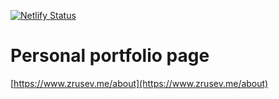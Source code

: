 [![Netlify Status](https://api.netlify.com/api/v1/badges/08bc4cb8-8aaa-4214-8298-cffcc84c6ddd/deploy-status)](https://app.netlify.com/sites/dreamy-johnson-a9c768/deploys)

# Personal portfolio page
[https://www.zrusev.me/about](https://www.zrusev.me/about)
